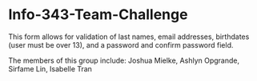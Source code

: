 # Info-343-Team-Challenge

This form allows for validation of last names, email addresses, birthdates (user must be over 13), and a password and confirm password field.

The members of this group include: Joshua Mielke, Ashlyn Opgrande, Sirfame Lin, Isabelle Tran